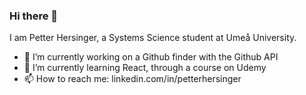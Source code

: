 ### Hi there 👋

 I am Petter Hersinger, a Systems Science student at Umeå University. 

- 🔭 I’m currently working on a Github finder with the Github API
- 🌱 I’m currently learning React, through a course on Udemy
- 📫 How to reach me: linkedin.com/in/petterhersinger
